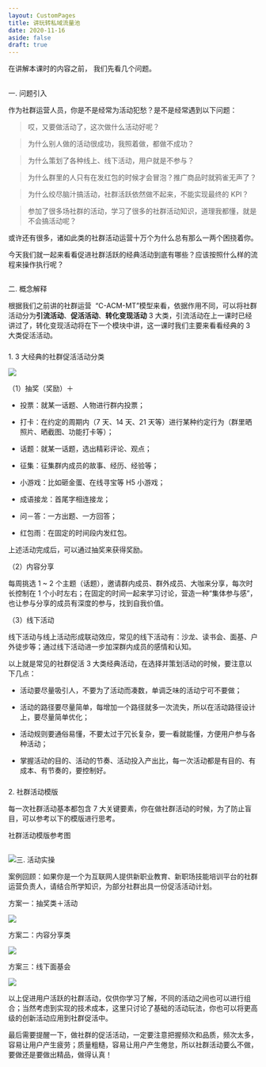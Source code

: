 ```yaml
---
layout: CustomPages
title: 讲玩转私域流量池
date: 2020-11-16
aside: false
draft: true
---
```


在讲解本课时的内容之前， 我们先看几个问题。

##

一. 问题引入

作为社群运营人员，你是不是经常为活动犯愁？是不是经常遇到以下问题：

> 哎，又要做活动了，这次做什么活动好呢？

> 为什么别人做的活动很成功，我照着做，都做不成功？

> 为什么策划了各种线上、线下活动，用户就是不参与？

> 为什么群里的人只有在发红包的时候才会冒泡？推广商品时就鸦雀无声了？

> 为什么绞尽脑汁搞活动，社群活跃依然做不起来，不能实现最终的 KPI？

> 参加了很多场社群的活动，学习了很多的社群活动知识，道理我都懂，就是不会搞活动呢？

或许还有很多，诸如此类的社群活动运营十万个为什么总有那么一两个困挠着你。

今天我们就一起来看看促进社群活跃的经典活动到底有哪些？应该按照什么样的流程来操作执行呢？

##

二. 概念解释

根据我们之前讲的社群运营  “C\-ACM\-MT”模型来看，依据作用不同，可以将社群活动分为**引流活动**、**促活活动**、**转化变现活动** 3 大类，引流活动在上一课时已经讲过了，转化变现活动将在下一个模块中讲，这一课时我们主要来看看经典的 3 大类促活活动。

###

1\. 3 大经典的社群促活活动分类

![](https://s0.lgstatic.com/i/image3/M01/72/6C/Cgq2xl5oX2GAO-qjAAB40qiJkzQ665.png)

（1）抽奖（奖励）＋

- 投票：就某一话题、人物进行群内投票；

- 打卡：在约定的周期内（7 天、14 天、21 天等）进行某种约定行为（群里晒照片、晒截图、功能打卡等）；

- 话题：就某一话题，选出精彩评论、观点；

- 征集：征集群内成员的故事、经历、经验等；

- 小游戏：比如砸金蛋、在线寻宝等 H5 小游戏；

- 成语接龙：首尾字相连接龙；

- 问－答：一方出题、一方回答；

- 红包雨：在固定的时间段内发红包。

上述活动完成后，可以通过抽奖来获得奖励。

（2）内容分享

每周挑选 1 ~ 2 个主题（话题），邀请群内成员、群外成员、大咖来分享，每次时长控制在 1 个小时左右；在固定的时间一起来学习讨论，营造一种“集体参与感”，也让参与分享的成员有深度的参与，找到自我价值。

（3）线下活动

线下活动与线上活动形成联动效应，常见的线下活动有：沙龙、读书会、面基、户外徒步等；通过线下活动进一步加深群内成员的感情和认知。

以上就是常见的社群促活 3 大类经典活动，在选择并策划活动的时候，要注意以下几点：

- 活动要尽量吸引人，不要为了活动而凑数，单调乏味的活动宁可不要做；

- 活动的路径要尽量简单，每增加一个路径就多一次流失，所以在活动路径设计上，要尽量简单优化；

- 活动规则要通俗易懂，不要太过于冗长复杂，要一看就能懂，方便用户参与各种活动；

- 掌握活动的目的、活动的节奏、活动投入产出比，每一次活动都是有目的、有成本、有节奏的，要控制好。

###

2\. 社群活动模版

每一次社群活动基本都包含 7 大关键要素，你在做社群活动的时候，为了防止盲目，可以参考以下的模版进行思考。

社群活动模版参考图

##

![](https://s0.lgstatic.com/i/image3/M01/72/6C/CgpOIF5oX2GAZTKiAACB8u0O4cM715.png)三. 活动实操

案例回顾：如果你是一个为互联网人提供新职业教育、新职场技能培训平台的社群运营负责人，请结合所学知识，为部分社群出具一份促活活动计划。

方案一：抽奖类＋活动

![](https://s0.lgstatic.com/i/image3/M01/72/6C/Cgq2xl5oX2GANLWzAACmxbJnCZ0222.png)

方案二：内容分享类

![](https://s0.lgstatic.com/i/image3/M01/72/6C/CgpOIF5oX2GAAA4GAAC_jY6Og38360.png)

方案三：线下面基会

![](https://s0.lgstatic.com/i/image3/M01/72/6C/Cgq2xl5oX2GAHbBWAADQ-7SiKAg415.png)

以上促进用户活跃的社群活动，仅供你学习了解，不同的活动之间也可以进行组合；当然考虑到实现的技术成本，这里只讨论了基础的活动玩法，你也可以将更高级的创新活动应用到社群促活中。

最后需要提醒一下，做社群的促活活动，一定要注意把握频次和品质，频次太多，容易让用户产生疲劳；质量粗糙，容易让用户产生倦怠，所以社群活动要么不做，要做还是要做出精品，做得认真！
